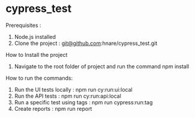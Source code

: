 # cypress_test

Prerequisites :
   1. Node.js installed
   2. Clone the project : git@github.com:hnare/cypress_test.git


How to Install the project

  1. Navigate to the root folder of project and run the command npm install

How to run the commands:
  1. Run the UI tests locally : npm run cy:run:ui:local
  2. Run the API tests : npm run cy:run:api:local
  3. Run a specific test using tags : npm run cypress:run:tag
  4. Create reports : npm run report
 
 